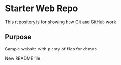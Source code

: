# Starter Web Repo

This repository is for showing how Git and GitHub work

## Purpose

Sample website with plenty of files for demos


New README file 
